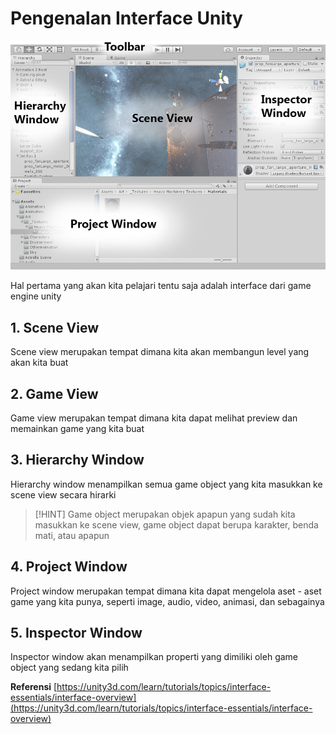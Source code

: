 # Pengenalan Interface Unity

![](interface.jpg)

Hal pertama yang akan kita pelajari tentu saja adalah interface dari game engine unity

## 1. Scene View

Scene view merupakan tempat dimana kita akan membangun level yang akan kita buat

## 2. Game View

Game view merupakan tempat dimana kita dapat melihat preview dan memainkan game yang kita buat

## 3. Hierarchy Window

Hierarchy window menampilkan semua game object yang kita masukkan ke scene view secara hirarki

> [!HINT]
> Game object merupakan objek apapun yang sudah kita masukkan ke scene view, game object dapat berupa karakter, benda mati, atau apapun

## 4. Project Window

Project window merupakan tempat dimana kita dapat mengelola aset - aset game yang kita punya, seperti image, audio, video, animasi, dan sebagainya

## 5. Inspector Window

Inspector window akan menampilkan properti yang dimiliki oleh game object yang sedang kita pilih

**Referensi** [https://unity3d.com/learn/tutorials/topics/interface-essentials/interface-overview](https://unity3d.com/learn/tutorials/topics/interface-essentials/interface-overview)

